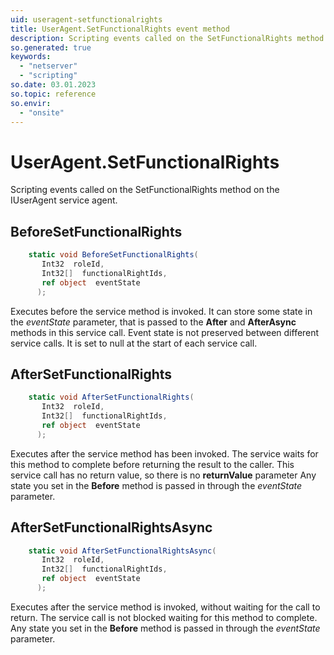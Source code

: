 ```yaml
---
uid: useragent-setfunctionalrights
title: UserAgent.SetFunctionalRights event method
description: Scripting events called on the SetFunctionalRights method on the UserAgent service agent.
so.generated: true
keywords:
  - "netserver"
  - "scripting"
so.date: 03.01.2023
so.topic: reference
so.envir:
  - "onsite"
---
```

# UserAgent.SetFunctionalRights

Scripting events called on the <see cref='M:SuperOffice.CRM.Services.IUserAgent.SetFunctionalRights'>SetFunctionalRights</see> method on the <see cref='IUserAgent'>IUserAgent</see>  service agent.

## BeforeSetFunctionalRights
```cs
    static void BeforeSetFunctionalRights(
       Int32  roleId,
       Int32[]  functionalRightIds,
       ref object  eventState
      );
```
Executes before the service method is invoked.
It can store some state in the *eventState* parameter, that is passed to the **After** and **AfterAsync** methods in this service call.
Event state is not preserved between different service calls. It is set to null at the start of each service call.
## AfterSetFunctionalRights
```cs
    static void AfterSetFunctionalRights(
       Int32  roleId,
       Int32[]  functionalRightIds,
       ref object  eventState
      );
```
Executes after the service method has been invoked. The service waits for this method to complete before returning the result to the caller.
This service call has no return value, so there is no **returnValue** parameter
Any state you set in the **Before** method is passed in through the *eventState* parameter.
## AfterSetFunctionalRightsAsync
```cs
    static void AfterSetFunctionalRightsAsync(
       Int32  roleId,
       Int32[]  functionalRightIds,
       ref object  eventState
      );
```
Executes after the service method is invoked, without waiting for the call to return.
The service call is not blocked waiting for this method to complete.
Any state you set in the **Before** method is passed in through the *eventState* parameter.

